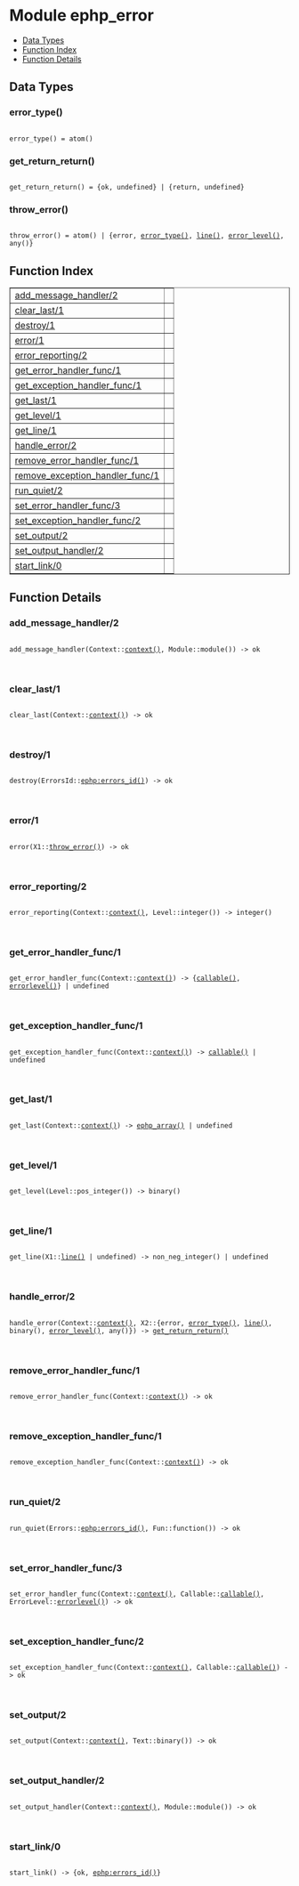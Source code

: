 

# Module ephp_error #
* [Data Types](#types)
* [Function Index](#index)
* [Function Details](#functions)

<a name="types"></a>

## Data Types ##




### <a name="type-error_type">error_type()</a> ###


<pre><code>
error_type() = atom()
</code></pre>




### <a name="type-get_return_return">get_return_return()</a> ###


<pre><code>
get_return_return() = {ok, undefined} | {return, undefined}
</code></pre>




### <a name="type-throw_error">throw_error()</a> ###


<pre><code>
throw_error() = atom() | {error, <a href="#type-error_type">error_type()</a>, <a href="#type-line">line()</a>, <a href="#type-error_level">error_level()</a>, any()}
</code></pre>

<a name="index"></a>

## Function Index ##


<table width="100%" border="1" cellspacing="0" cellpadding="2" summary="function index"><tr><td valign="top"><a href="#add_message_handler-2">add_message_handler/2</a></td><td></td></tr><tr><td valign="top"><a href="#clear_last-1">clear_last/1</a></td><td></td></tr><tr><td valign="top"><a href="#destroy-1">destroy/1</a></td><td></td></tr><tr><td valign="top"><a href="#error-1">error/1</a></td><td></td></tr><tr><td valign="top"><a href="#error_reporting-2">error_reporting/2</a></td><td></td></tr><tr><td valign="top"><a href="#get_error_handler_func-1">get_error_handler_func/1</a></td><td></td></tr><tr><td valign="top"><a href="#get_exception_handler_func-1">get_exception_handler_func/1</a></td><td></td></tr><tr><td valign="top"><a href="#get_last-1">get_last/1</a></td><td></td></tr><tr><td valign="top"><a href="#get_level-1">get_level/1</a></td><td></td></tr><tr><td valign="top"><a href="#get_line-1">get_line/1</a></td><td></td></tr><tr><td valign="top"><a href="#handle_error-2">handle_error/2</a></td><td></td></tr><tr><td valign="top"><a href="#remove_error_handler_func-1">remove_error_handler_func/1</a></td><td></td></tr><tr><td valign="top"><a href="#remove_exception_handler_func-1">remove_exception_handler_func/1</a></td><td></td></tr><tr><td valign="top"><a href="#run_quiet-2">run_quiet/2</a></td><td></td></tr><tr><td valign="top"><a href="#set_error_handler_func-3">set_error_handler_func/3</a></td><td></td></tr><tr><td valign="top"><a href="#set_exception_handler_func-2">set_exception_handler_func/2</a></td><td></td></tr><tr><td valign="top"><a href="#set_output-2">set_output/2</a></td><td></td></tr><tr><td valign="top"><a href="#set_output_handler-2">set_output_handler/2</a></td><td></td></tr><tr><td valign="top"><a href="#start_link-0">start_link/0</a></td><td></td></tr></table>


<a name="functions"></a>

## Function Details ##

<a name="add_message_handler-2"></a>

### add_message_handler/2 ###

<pre><code>
add_message_handler(Context::<a href="#type-context">context()</a>, Module::module()) -&gt; ok
</code></pre>
<br />

<a name="clear_last-1"></a>

### clear_last/1 ###

<pre><code>
clear_last(Context::<a href="#type-context">context()</a>) -&gt; ok
</code></pre>
<br />

<a name="destroy-1"></a>

### destroy/1 ###

<pre><code>
destroy(ErrorsId::<a href="ephp.md#type-errors_id">ephp:errors_id()</a>) -&gt; ok
</code></pre>
<br />

<a name="error-1"></a>

### error/1 ###

<pre><code>
error(X1::<a href="#type-throw_error">throw_error()</a>) -&gt; ok
</code></pre>
<br />

<a name="error_reporting-2"></a>

### error_reporting/2 ###

<pre><code>
error_reporting(Context::<a href="#type-context">context()</a>, Level::integer()) -&gt; integer()
</code></pre>
<br />

<a name="get_error_handler_func-1"></a>

### get_error_handler_func/1 ###

<pre><code>
get_error_handler_func(Context::<a href="#type-context">context()</a>) -&gt; {<a href="#type-callable">callable()</a>, <a href="#type-errorlevel">errorlevel()</a>} | undefined
</code></pre>
<br />

<a name="get_exception_handler_func-1"></a>

### get_exception_handler_func/1 ###

<pre><code>
get_exception_handler_func(Context::<a href="#type-context">context()</a>) -&gt; <a href="#type-callable">callable()</a> | undefined
</code></pre>
<br />

<a name="get_last-1"></a>

### get_last/1 ###

<pre><code>
get_last(Context::<a href="#type-context">context()</a>) -&gt; <a href="#type-ephp_array">ephp_array()</a> | undefined
</code></pre>
<br />

<a name="get_level-1"></a>

### get_level/1 ###

<pre><code>
get_level(Level::pos_integer()) -&gt; binary()
</code></pre>
<br />

<a name="get_line-1"></a>

### get_line/1 ###

<pre><code>
get_line(X1::<a href="#type-line">line()</a> | undefined) -&gt; non_neg_integer() | undefined
</code></pre>
<br />

<a name="handle_error-2"></a>

### handle_error/2 ###

<pre><code>
handle_error(Context::<a href="#type-context">context()</a>, X2::{error, <a href="#type-error_type">error_type()</a>, <a href="#type-line">line()</a>, binary(), <a href="#type-error_level">error_level()</a>, any()}) -&gt; <a href="#type-get_return_return">get_return_return()</a>
</code></pre>
<br />

<a name="remove_error_handler_func-1"></a>

### remove_error_handler_func/1 ###

<pre><code>
remove_error_handler_func(Context::<a href="#type-context">context()</a>) -&gt; ok
</code></pre>
<br />

<a name="remove_exception_handler_func-1"></a>

### remove_exception_handler_func/1 ###

<pre><code>
remove_exception_handler_func(Context::<a href="#type-context">context()</a>) -&gt; ok
</code></pre>
<br />

<a name="run_quiet-2"></a>

### run_quiet/2 ###

<pre><code>
run_quiet(Errors::<a href="ephp.md#type-errors_id">ephp:errors_id()</a>, Fun::function()) -&gt; ok
</code></pre>
<br />

<a name="set_error_handler_func-3"></a>

### set_error_handler_func/3 ###

<pre><code>
set_error_handler_func(Context::<a href="#type-context">context()</a>, Callable::<a href="#type-callable">callable()</a>, ErrorLevel::<a href="#type-errorlevel">errorlevel()</a>) -&gt; ok
</code></pre>
<br />

<a name="set_exception_handler_func-2"></a>

### set_exception_handler_func/2 ###

<pre><code>
set_exception_handler_func(Context::<a href="#type-context">context()</a>, Callable::<a href="#type-callable">callable()</a>) -&gt; ok
</code></pre>
<br />

<a name="set_output-2"></a>

### set_output/2 ###

<pre><code>
set_output(Context::<a href="#type-context">context()</a>, Text::binary()) -&gt; ok
</code></pre>
<br />

<a name="set_output_handler-2"></a>

### set_output_handler/2 ###

<pre><code>
set_output_handler(Context::<a href="#type-context">context()</a>, Module::module()) -&gt; ok
</code></pre>
<br />

<a name="start_link-0"></a>

### start_link/0 ###

<pre><code>
start_link() -&gt; {ok, <a href="ephp.md#type-errors_id">ephp:errors_id()</a>}
</code></pre>
<br />

